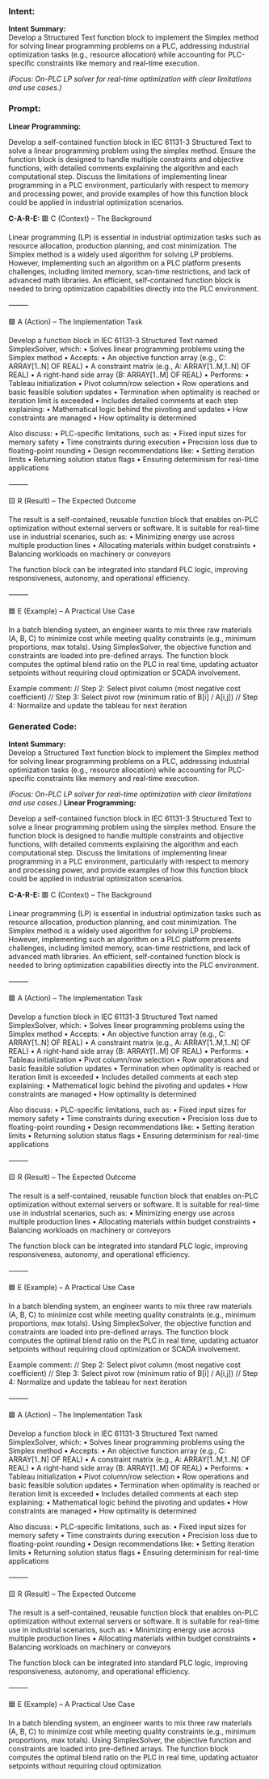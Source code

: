 ### Intent:
**Intent Summary:**  
Develop a Structured Text function block to implement the Simplex method for solving linear programming problems on a PLC, addressing industrial optimization tasks (e.g., resource allocation) while accounting for PLC-specific constraints like memory and real-time execution.  

*(Focus: On-PLC LP solver for real-time optimization with clear limitations and use cases.)*

### Prompt:
**Linear Programming:**

Develop a self-contained function block in IEC 61131-3 Structured Text to solve a linear programming problem using the simplex method. Ensure the function block is designed to handle multiple constraints and objective functions, with detailed comments explaining the algorithm and each computational step. Discuss the limitations of implementing linear programming in a PLC environment, particularly with respect to memory and processing power, and provide examples of how this function block could be applied in industrial optimization scenarios.

**C-A-R-E:**
🟥 C (Context) – The Background

Linear programming (LP) is essential in industrial optimization tasks such as resource allocation, production planning, and cost minimization. The Simplex method is a widely used algorithm for solving LP problems. However, implementing such an algorithm on a PLC platform presents challenges, including limited memory, scan-time restrictions, and lack of advanced math libraries. An efficient, self-contained function block is needed to bring optimization capabilities directly into the PLC environment.

⸻

🟩 A (Action) – The Implementation Task

Develop a function block in IEC 61131-3 Structured Text named SimplexSolver, which:
	•	Solves linear programming problems using the Simplex method
	•	Accepts:
	•	An objective function array (e.g., C: ARRAY[1..N] OF REAL)
	•	A constraint matrix (e.g., A: ARRAY[1..M,1..N] OF REAL)
	•	A right-hand side array (B: ARRAY[1..M] OF REAL)
	•	Performs:
	•	Tableau initialization
	•	Pivot column/row selection
	•	Row operations and basic feasible solution updates
	•	Termination when optimality is reached or iteration limit is exceeded
	•	Includes detailed comments at each step explaining:
	•	Mathematical logic behind the pivoting and updates
	•	How constraints are managed
	•	How optimality is determined

Also discuss:
	•	PLC-specific limitations, such as:
	•	Fixed input sizes for memory safety
	•	Time constraints during execution
	•	Precision loss due to floating-point rounding
	•	Design recommendations like:
	•	Setting iteration limits
	•	Returning solution status flags
	•	Ensuring determinism for real-time applications

⸻

🟨 R (Result) – The Expected Outcome

The result is a self-contained, reusable function block that enables on-PLC optimization without external servers or software. It is suitable for real-time use in industrial scenarios, such as:
	•	Minimizing energy use across multiple production lines
	•	Allocating materials within budget constraints
	•	Balancing workloads on machinery or conveyors

The function block can be integrated into standard PLC logic, improving responsiveness, autonomy, and operational efficiency.

⸻

🟦 E (Example) – A Practical Use Case

In a batch blending system, an engineer wants to mix three raw materials (A, B, C) to minimize cost while meeting quality constraints (e.g., minimum proportions, max totals). Using SimplexSolver, the objective function and constraints are loaded into pre-defined arrays. The function block computes the optimal blend ratio on the PLC in real time, updating actuator setpoints without requiring cloud optimization or SCADA involvement.

Example comment:
// Step 2: Select pivot column (most negative cost coefficient)
// Step 3: Select pivot row (minimum ratio of B[i] / A[i,j])
// Step 4: Normalize and update the tableau for next iteration

### Generated Code:
**Intent Summary:**  
Develop a Structured Text function block to implement the Simplex method for solving linear programming problems on a PLC, addressing industrial optimization tasks (e.g., resource allocation) while accounting for PLC-specific constraints like memory and real-time execution.  

*(Focus: On-PLC LP solver for real-time optimization with clear limitations and use cases.)*
**Linear Programming:**

Develop a self-contained function block in IEC 61131-3 Structured Text to solve a linear programming problem using the simplex method. Ensure the function block is designed to handle multiple constraints and objective functions, with detailed comments explaining the algorithm and each computational step. Discuss the limitations of implementing linear programming in a PLC environment, particularly with respect to memory and processing power, and provide examples of how this function block could be applied in industrial optimization scenarios.

**C-A-R-E:**
🟥 C (Context) – The Background

Linear programming (LP) is essential in industrial optimization tasks such as resource allocation, production planning, and cost minimization. The Simplex method is a widely used algorithm for solving LP problems. However, implementing such an algorithm on a PLC platform presents challenges, including limited memory, scan-time restrictions, and lack of advanced math libraries. An efficient, self-contained function block is needed to bring optimization capabilities directly into the PLC environment.

⸻

🟩 A (Action) – The Implementation Task

Develop a function block in IEC 61131-3 Structured Text named SimplexSolver, which:
	•	Solves linear programming problems using the Simplex method
	•	Accepts:
	•	An objective function array (e.g., C: ARRAY[1..N] OF REAL)
	•	A constraint matrix (e.g., A: ARRAY[1..M,1..N] OF REAL)
	•	A right-hand side array (B: ARRAY[1..M] OF REAL)
	•	Performs:
	•	Tableau initialization
	•	Pivot column/row selection
	•	Row operations and basic feasible solution updates
	•	Termination when optimality is reached or iteration limit is exceeded
	•	Includes detailed comments at each step explaining:
	•	Mathematical logic behind the pivoting and updates
	•	How constraints are managed
	•	How optimality is determined

Also discuss:
	•	PLC-specific limitations, such as:
	•	Fixed input sizes for memory safety
	•	Time constraints during execution
	•	Precision loss due to floating-point rounding
	•	Design recommendations like:
	•	Setting iteration limits
	•	Returning solution status flags
	•	Ensuring determinism for real-time applications

⸻

🟨 R (Result) – The Expected Outcome

The result is a self-contained, reusable function block that enables on-PLC optimization without external servers or software. It is suitable for real-time use in industrial scenarios, such as:
	•	Minimizing energy use across multiple production lines
	•	Allocating materials within budget constraints
	•	Balancing workloads on machinery or conveyors

The function block can be integrated into standard PLC logic, improving responsiveness, autonomy, and operational efficiency.

⸻

🟦 E (Example) – A Practical Use Case

In a batch blending system, an engineer wants to mix three raw materials (A, B, C) to minimize cost while meeting quality constraints (e.g., minimum proportions, max totals). Using SimplexSolver, the objective function and constraints are loaded into pre-defined arrays. The function block computes the optimal blend ratio on the PLC in real time, updating actuator setpoints without requiring cloud optimization or SCADA involvement.

Example comment:
// Step 2: Select pivot column (most negative cost coefficient)
// Step 3: Select pivot row (minimum ratio of B[i] / A[i,j])
// Step 4: Normalize and update the tableau for next iteration

⸻

🟩 A (Action) – The Implementation Task

Develop a function block in IEC 61131-3 Structured Text named SimplexSolver, which:
	•	Solves linear programming problems using the Simplex method
	•	Accepts:
	•	An objective function array (e.g., C: ARRAY[1..N] OF REAL)
	•	A constraint matrix (e.g., A: ARRAY[1..M,1..N] OF REAL)
	•	A right-hand side array (B: ARRAY[1..M] OF REAL)
	•	Performs:
	•	Tableau initialization
	•	Pivot column/row selection
	•	Row operations and basic feasible solution updates
	•	Termination when optimality is reached or iteration limit is exceeded
	•	Includes detailed comments at each step explaining:
	•	Mathematical logic behind the pivoting and updates
	•	How constraints are managed
	•	How optimality is determined

Also discuss:
	•	PLC-specific limitations, such as:
	•	Fixed input sizes for memory safety
	•	Time constraints during execution
	•	Precision loss due to floating-point rounding
	•	Design recommendations like:
	•	Setting iteration limits
	•	Returning solution status flags
	•	Ensuring determinism for real-time applications

⸻

🟨 R (Result) – The Expected Outcome

The result is a self-contained, reusable function block that enables on-PLC optimization without external servers or software. It is suitable for real-time use in industrial scenarios, such as:
	•	Minimizing energy use across multiple production lines
	•	Allocating materials within budget constraints
	•	Balancing workloads on machinery or conveyors

The function block can be integrated into standard PLC logic, improving responsiveness, autonomy, and operational efficiency.

⸻

🟦 E (Example) – A Practical Use Case

In a batch blending system, an engineer wants to mix three raw materials (A, B, C) to minimize cost while meeting quality constraints (e.g., minimum proportions, max totals). Using SimplexSolver, the objective function and constraints are loaded into pre-defined arrays. The function block computes the optimal blend ratio on the PLC in real time, updating actuator setpoints without requiring cloud optimization

